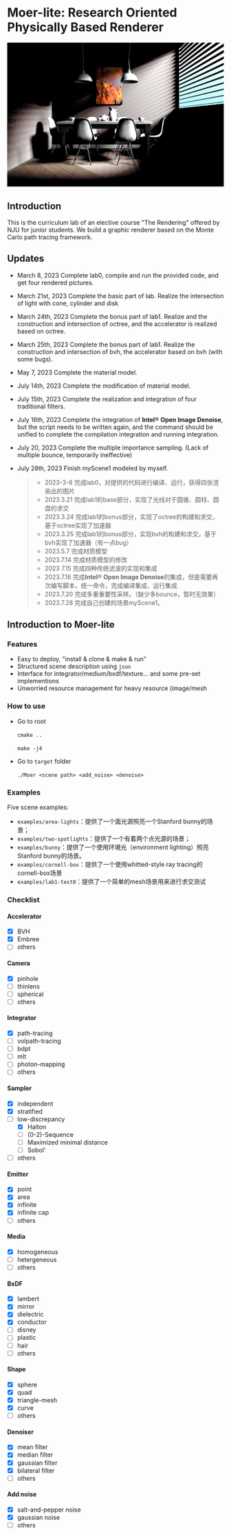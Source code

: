 # Moer-lite: Research Oriented Physically Based Renderer

![截屏2023-08-20 上午1.05.57](images/%E6%88%AA%E5%B1%8F2023-08-20%20%E4%B8%8A%E5%8D%881.05.57-2464762.png)

## Introduction

This is the curriculum lab of an elective course "The Rendering" offered by NJU for junior students. We build a graphic renderer based on the Monte Carlo path tracing framework.

## Updates
- March 8, 2023 Complete lab0, compile and run the provided code, and get four rendered pictures.

- March 21st, 2023 Complete the basic part of lab. Realize the intersection of light with cone, cylinder and disk

- March 24th, 2023 Complete the bonus part of lab1. Realize and the construction and intersection of octree, and the accelerator is realized based on octree.

- March 25th, 2023 Complete the bonus part of lab1. Realize the construction and intersection of bvh,  the accelerator based on bvh (with some bugs). 

- May 7, 2023 Complete the material model.

- July 14th, 2023 Complete the modification of material model. 

- July 15th, 2023 Complete the realization and integration of four traditional filters. 

- July 16th, 2023 Complete the integration of  **Intel**® **Open Image Denoise**, but the script needs to be written again, and the command should be unified to complete the compilation integration and running integration. 

- July 20, 2023 Complete the multiple importance sampling. (Lack of multiple bounce, temporarily ineffective) 

- July 28th, 2023  Finish myScene1 modeled by myself.

  >- 2023-3-8 完成lab0，对提供的代码进行编译、运行，获得四张渲染出的图片
  >- 2023.3.21 完成lab1的base部分，实现了光线对于圆锥、圆柱、圆盘的求交
  >- 2023.3.24 完成lab1的bonus部分，实现了octree的构建和求交，基于octree实现了加速器
  >- 2023.3.25 完成lab1的bonus部分，实现bvh的构建和求交，基于bvh实现了加速器（有一点bug）
  >- 2023.5.7 完成材质模型
  >- 2023.7.14 完成材质模型的修改
  >- 2023 7.15 完成四种传统滤波的实现和集成
  >- 2023.7.16 完成**Intel**® **Open Image Denoise**的集成，但是需要再次编写脚本，统一命令，完成编译集成、运行集成
  >- 2023.7.20 完成多重重要性采样。（缺少多bounce，暂时无效果）
  >- 2023.7.28 完成自己创建的场景myScene1。

## Introduction to Moer-lite
### Features 

- Easy to deploy, "install & clone & make & run"
- Structured scene description using `json`
- Interface for integrator/medium/bxdf/texture... and some pre-set implementions
- Unworried resource management for heavy resource (image/mesh

### How to use

* Go to root

  ```cmake ..```

  ```make -j4```

* Go to `target` folder

  `./Moer <scene path> <add_noise> <denoise>`

### Examples
Five scene examples: 
- `examples/area-lights`：提供了一个面光源照亮一个Stanford bunny的场景；
- `examples/two-spotlights`：提供了一个有着两个点光源的场景；
- `examples/bunny`：提供了一个使用环境光（environment lighting）照亮Stanford bunny的场景。
- `examples/cornell-box`：提供了一个使用whitted-style ray tracing的cornell-box场景
- `examples/lab1-test0`：提供了一个简单的mesh场景用来进行求交测试


### Checklist

#### Accelerator
- [X] BVH
- [X] Embree
- [ ] others

#### Camera
- [x] pinhole
- [ ] thinlens
- [ ] spherical
- [ ] others

#### Integrator
- [x] path-tracing
- [ ] volpath-tracing
- [ ] bdpt
- [ ] mlt
- [ ] photon-mapping
- [ ] others

#### Sampler
- [X] independent 
- [X] stratified 
- [ ] low-discrepancy
  - [X] Halton
  - [ ] (0-2)-Sequence
  - [ ] Maximized minimal distance
  - [ ] Sobol'
- [ ] others

#### Emitter
- [X] point
- [X] area
- [X] infinite
- [X] infinite cap
- [ ] others

#### Media
- [X] homogeneous
- [ ] hetergeneous
- [ ] others

#### BxDF
- [X] lambert
- [X] mirror
- [X] dielectric
- [X] conductor
- [ ] disney
- [ ] plastic
- [ ] hair
- [ ] others

#### Shape
- [X] sphere
- [X] quad
- [X] triangle-mesh
- [X] curve
- [ ] others

#### Denoiser
- [X] mean filter
- [X] median filter
- [X] gaussian filter
- [X] bilateral filter
- [ ] others

#### Add noise
- [X] salt-and-pepper noise
- [X] gaussian noise
- [ ] others